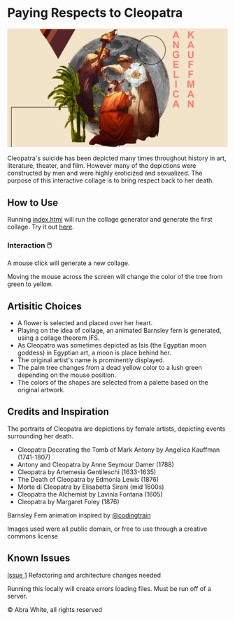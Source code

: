 # Paying Respects to Cleopatra

![Preview of Collage Example](https://github.com/awhite2/Portfolio/blob/main/Cleopatra'sRespects/Collage.png)

Cleopatra's suicide has been depicted many times throughout history in art, literature, theater, and film.
However many of the depictions were constructed by men and were highly eroticized and sexualized. 
The purpose of this interactive collage is to bring respect back to her death.


## How to Use
Running [index.html](https://github.com/awhite2/Portfolio/blob/main/Cleopatra'sRespects/index.html) will run the collage generator and generate the first collage.
Try it out [here](https://abra-white-portfolio.netlify.app/cleopatra'srespects/).

### Interaction 🖱️
A mouse click will generate a new collage. 

Moving the mouse across the screen will change the color of the tree from green to yellow. 


## Artisitic Choices

* A flower is selected and placed over her heart.
* Playing on the idea of collage, an animated Barnsley fern is generated, using a collage theorem IFS.
* As Cleopatra was sometimes depicted as Isis (the Egyptian moon goddess) in Egyptian art, a moon is place behind her.
* The original artist's name is prominently displayed.
* The palm tree changes from a dead yellow color to a lush green depending on the mouse position.
* The colors of the shapes are selected from a palette based on the original artwork.

## Credits and Inspiration

The portraits of Cleopatra are depictions by female artists, depicting events surrounding her death.
* Cleopatra Decorating the Tomb of Mark Antony by Angelica Kauffman (1741-1807)
* Antony and Cleopatra by Anne Seymour Damer (1788)
* Cleopatra by Artemesia Gentileschi (1633-1635)
* The Death of Cleopatra by Edmonia Lewis (1876)
* Morte di Cleopatra by Elisabetta Sirani (mid 1600s)
* Cleopatra the Alchemist by Lavinia Fontana (1605)
* Cleopatra by Margaret Foley (1876)

Barnsley Fern animation inspired by [@codingtrain](http://www.github.com/codingtrain)

Images used were all public domain, or free to use through a creative commons license


## Known Issues
[Issue 1](http://www.github.com/awhite2/Portfolio/issues/1)
Refactoring and architecture changes needed

Running this locally will create errors loading files. Must be run off of a server. 

&copy; Abra White, all rights reserved
